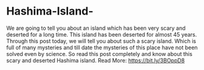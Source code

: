 # Hashima-Island-
We are going to tell you about an island which has been very scary and deserted for a long time. This island has been deserted for almost 45 years.  Through this post today, we will tell you about such a scary island. Which is full of many mysteries and till date the mysteries of this place have not been solved even by science. So read this post completely and know about this scary and deserted Hashima island. Read More: https://bit.ly/3BOppD8
